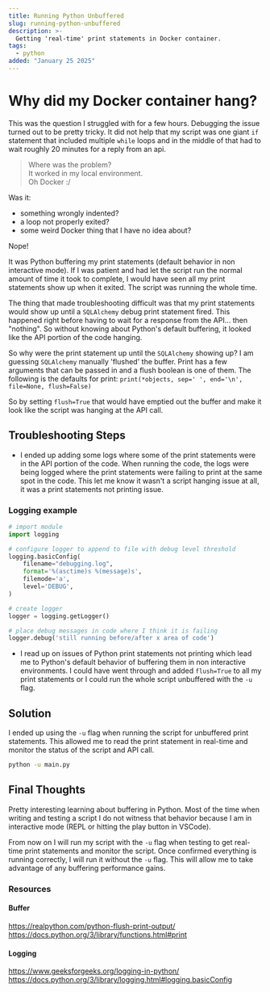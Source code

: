 ```yaml
---
title: Running Python Unbuffered
slug: running-python-unbuffered
description: >-
  Getting 'real-time' print statements in Docker container.
tags:
  - python
added: "January 25 2025"
---
```


# Why did my Docker container hang?

This was the question I struggled with for a few hours. Debugging the issue turned out to be pretty tricky. It did not help that my script was one giant `if` statement that included multiple `while` loops and in the middle of that had to wait roughly 20 minutes for a reply from an api.

> Where was the problem?  
> It worked in my local environment.  
> Oh Docker :/  


Was it:
- something wrongly indented?
- a loop not properly exited?
- some weird Docker thing that I have no idea about?

Nope!

It was Python buffering my print statements (default behavior in non interactive mode). If I was patient and had let the script run the normal amount of time it took to complete, I would have seen all my print statements show up when it exited. The script was running the whole time.

The thing that made troubleshooting difficult was that my print statements would show up until a `SQLAlchemy` debug print statement fired. This happened right before having to wait for a response from the API... then "nothing". So without knowing about Python's default buffering, it looked like the API portion of the code hanging.

So why were the print statement up until the `SQLAlchemy` showing up? I am guessing `SQLAlchemy` manually 'flushed' the buffer. Print has a few arguments that can be passed in and a flush boolean is one of them. The following is the defaults for print:
`print(*objects, sep=' ', end='\n', file=None, flush=False)`

So by setting `flush=True` that would have emptied out the buffer and make it look like the script was hanging at the API call.

## Troubleshooting Steps
- I ended up adding some logs where some of the print statements were in the API portion of the code. When running the code, the logs were being logged where the print statements were failing to print at the same spot in the code. This let me know it wasn't a script hanging issue at all, it was a print statements not printing issue.  

### Logging example
```python
# import module
import logging

# configure logger to append to file with debug level threshold
logging.basicConfig(
    filename="debugging.log",
    format='%(asctime)s %(message)s',
    filemode='a',
    level='DEBUG',
)

# create logger
logger = logging.getLogger()

# place debug messages in code where I think it is failing
logger.debug('still running before/after x area of code')
```  
- I read up on issues of Python print statements not printing which lead me to Python's default behavior of buffering them in non interactive environments. I could have went through and added `flush=True` to all my print statements or I could run the whole script unbuffered with the `-u` flag.

## Solution

I ended up using the `-u` flag when running the script for unbuffered print statements. This allowed me to read the print statement in real-time and monitor the status of the script and API call.
```bash
python -u main.py
```

## Final Thoughts
Pretty interesting learning about buffering in Python. Most of the time when writing and testing a script I do not witness that behavior because I am in interactive mode (REPL or hitting the play button in VSCode).  

From now on I will run my script with the `-u` flag when testing to get real- time print statements and monitor the script. Once confirmed everything is running correctly, I will run it without the `-u` flag. This will allow me to take advantage of any buffering performance gains.  


### Resources
#### Buffer
https://realpython.com/python-flush-print-output/
https://docs.python.org/3/library/functions.html#print
#### Logging
https://www.geeksforgeeks.org/logging-in-python/
https://docs.python.org/3/library/logging.html#logging.basicConfig
